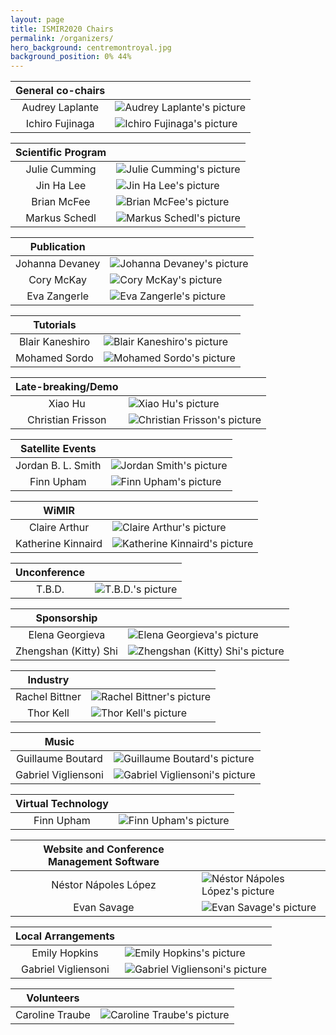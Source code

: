 ```yaml
---
layout: page
title: ISMIR2020 Chairs
permalink: /organizers/
hero_background: centremontroyal.jpg
background_position: 0% 44%
---
```


| General co-chairs  |                                                                                                |
|:------------------:|:-----------------------------------------------------------------------------------------------|
| Audrey Laplante    | ![Audrey Laplante's picture](/ISMIR2020/assets/img/organizers/audrey_100px.jpg "Audrey Laplante") |
| Ichiro Fujinaga    | ![Ichiro Fujinaga's picture](/ISMIR2020/assets/img/organizers/ich_100px.jpg "Ichiro Fujinaga") |

| Scientific Program  |                                                                                               |
|:-------------------:|:----------------------------------------------------------------------------------------------|
| Julie Cumming       | ![Julie Cumming's picture](/ISMIR2020/assets/img/organizers/julie_100px.jpg "Julie Cumming")    |
| Jin Ha Lee          | ![Jin Ha Lee's picture](/ISMIR2020/assets/img/organizers/jinha_100px.jpg "Jin Ha Lee")        |
| Brian McFee         | ![Brian McFee's picture](/ISMIR2020/assets/img/organizers/brian_100px.jpg "Brian McFee")        |
| Markus Schedl       | ![Markus Schedl's picture](/ISMIR2020/assets/img/organizers/markus_100px.jpg "Markus Schedl") |

| Publication      |                                                                                                |
|:----------------:|:-----------------------------------------------------------------------------------------------|
| Johanna Devaney  | ![Johanna Devaney's picture](/ISMIR2020/assets/img/organizers/johanna_100px.jpg "Johanna Devaney") |
| Cory McKay       | ![Cory McKay's picture](/ISMIR2020/assets/img/organizers/cory_100px.jpg "Cory McKay")          |
| Eva Zangerle     | ![Eva Zangerle's picture](/ISMIR2020/assets/img/organizers/eva_100px.jpg "Eva Zangerle")       |

| Tutorials        |                                                                                                  |
|:----------------:|:-------------------------------------------------------------------------------------------------|
| Blair Kaneshiro  | ![Blair Kaneshiro's picture](/ISMIR2020/assets/img/organizers/blair_100px.jpg "Blair Kaneshiro") |
| Mohamed Sordo    | ![Mohamed Sordo's picture](/ISMIR2020/assets/img/organizers/mohamed_100px.jpg "Mohamed Sordo")       |

| Late-breaking/Demo  |                                                                                                    |
|:-------------------:|:---------------------------------------------------------------------------------------------------|
| Xiao Hu             | ![Xiao Hu's picture](/ISMIR2020/assets/img/organizers/xiaoxhu_100px.jpg "Xiao Hu")                 |
| Christian Frisson   | ![Christian Frisson's picture](/ISMIR2020/assets/img/organizers/christian_100px.jpg "Christian Frisson") |

| Satellite Events    |                                                                                                |
|:-------------------:|:-----------------------------------------------------------------------------------------------|
| Jordan B. L. Smith  | ![Jordan Smith's picture](/ISMIR2020/assets/img/organizers/jordan_100px.jpg "Jordan B. L. Smith") |
| Finn Upham          | ![Finn Upham's picture](/ISMIR2020/assets/img/organizers/pic_100px.jpg "Finn Upham")           |

| WiMIR               |                                                                                                            |
|:-------------------:|:-----------------------------------------------------------------------------------------------------------|
| Claire Arthur       | ![Claire Arthur's picture](/ISMIR2020/assets/img/organizers/claire_100px.jpg "Claire Arthur")              |
| Katherine Kinnaird  | ![Katherine Kinnaird's picture](/ISMIR2020/assets/img/organizers/katherine_100px.jpg "Katherine Kinnaird") |

| Unconference  |                                                                              |
|:-------------:|:-----------------------------------------------------------------------------|
| T.B.D.        | ![T.B.D.'s picture](/ISMIR2020/assets/img/organizers/pic_100px.jpg "T.B.D.") |

| Sponsorship            |                                                                                                                  |
|:----------------------:|:-----------------------------------------------------------------------------------------------------------------|
| Elena Georgieva        | ![Elena Georgieva's picture](/ISMIR2020/assets/img/organizers/elena_100px.jpg "Elena Georgieva")                 |
| Zhengshan (Kitty) Shi  | ![Zhengshan (Kitty) Shi's picture](/ISMIR2020/assets/img/organizers/zhengshan_100px.jpg "Zhengshan (Kitty) Shi") |

| Industry        |                                                                                              |
|:---------------:|:---------------------------------------------------------------------------------------------|
| Rachel Bittner  | ![Rachel Bittner's picture](/ISMIR2020/assets/img/organizers/rachel_100px.jpg "Rachel Bittner") |
| Thor Kell       | ![Thor Kell's picture](/ISMIR2020/assets/img/organizers/thor_100px.jpg "Thor Kell") |

| Music                |                                                                                                        |
|:--------------------:|:-------------------------------------------------------------------------------------------------------|
| Guillaume Boutard    | ![Guillaume Boutard's picture](/ISMIR2020/assets/img/organizers/guillaume_100px.jpg "Guillaume Boutard")     |
| Gabriel Vigliensoni  | ![Gabriel Vigliensoni's picture](/ISMIR2020/assets/img/organizers/gabriel_100px.jpg "Gabriel Vigliensoni") |

| Virtual Technology  |                                                                                      |
|:-------------------:|:-------------------------------------------------------------------------------------|
| Finn Upham          | ![Finn Upham's picture](/ISMIR2020/assets/img/organizers/finn_100px.jpg "Finn Upham") |

| Website and Conference Management Software  |                                                                                                             |
|:-------------------------------------------:|:------------------------------------------------------------------------------------------------------------|
| Néstor Nápoles López                        | ![Néstor Nápoles López's picture](/ISMIR2020/assets/img/organizers/nestor_100px.jpg "Néstor Nápoles López") |
| Evan Savage                                 | ![Evan Savage's picture](/ISMIR2020/assets/img/organizers/evan_savage_100px.jpg "Evan Savage")                      |

| Local Arrangements   |                                                                                                        |
|:--------------------:|:-------------------------------------------------------------------------------------------------------|
| Emily Hopkins        | ![Emily Hopkins's picture](/ISMIR2020/assets/img/organizers/emily_100px.jpg "Emily Hopkins")             |
| Gabriel Vigliensoni  | ![Gabriel Vigliensoni's picture](/ISMIR2020/assets/img/organizers/gabriel_100px.jpg "Gabriel Vigliensoni") |

| Volunteers       |                                                                                                |
|:----------------:|:-----------------------------------------------------------------------------------------------|
| Caroline Traube  | ![Caroline Traube's picture](/ISMIR2020/assets/img/organizers/caroline_100px.jpg "Caroline Traube") |
